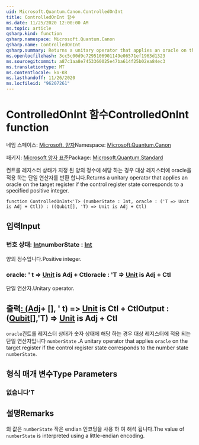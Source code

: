 ```yaml
---
uid: Microsoft.Quantum.Canon.ControlledOnInt
title: ControlledOnInt 함수
ms.date: 11/25/2020 12:00:00 AM
ms.topic: article
qsharp.kind: function
qsharp.namespace: Microsoft.Quantum.Canon
qsharp.name: ControlledOnInt
qsharp.summary: Returns a unitary operator that applies an oracle on the target register if the control register state corresponds to a specified positive integer.
ms.openlocfilehash: 3cc5c00d9c7295106901149e06571ef1963d1323
ms.sourcegitcommit: a87c1aa8e7453360025e47ba614f25b02ea84ec3
ms.translationtype: MT
ms.contentlocale: ko-KR
ms.lasthandoff: 11/26/2020
ms.locfileid: "96207261"
---
```

# <a name="controlledonint-function"></a><span data-ttu-id="cff23-102">ControlledOnInt 함수</span><span class="sxs-lookup"><span data-stu-id="cff23-102">ControlledOnInt function</span></span>

<span data-ttu-id="cff23-103">네임 스페이스: [Microsoft. 양자](xref:Microsoft.Quantum.Canon)</span><span class="sxs-lookup"><span data-stu-id="cff23-103">Namespace: [Microsoft.Quantum.Canon](xref:Microsoft.Quantum.Canon)</span></span>

<span data-ttu-id="cff23-104">패키지: [Microsoft 양자 표준](https://nuget.org/packages/Microsoft.Quantum.Standard)</span><span class="sxs-lookup"><span data-stu-id="cff23-104">Package: [Microsoft.Quantum.Standard](https://nuget.org/packages/Microsoft.Quantum.Standard)</span></span>


<span data-ttu-id="cff23-105">컨트롤 레지스터 상태가 지정 된 양의 정수에 해당 하는 경우 대상 레지스터에 oracle을 적용 하는 단일 연산자를 반환 합니다.</span><span class="sxs-lookup"><span data-stu-id="cff23-105">Returns a unitary operator that applies an oracle on the target register if the control register state corresponds to a specified positive integer.</span></span>

```qsharp
function ControlledOnInt<'T> (numberState : Int, oracle : ('T => Unit is Adj + Ctl)) : ((Qubit[], 'T) => Unit is Adj + Ctl)
```


## <a name="input"></a><span data-ttu-id="cff23-106">입력</span><span class="sxs-lookup"><span data-stu-id="cff23-106">Input</span></span>

### <a name="numberstate--int"></a><span data-ttu-id="cff23-107">번호 상태: [Int](xref:microsoft.quantum.lang-ref.int)</span><span class="sxs-lookup"><span data-stu-id="cff23-107">numberState : [Int](xref:microsoft.quantum.lang-ref.int)</span></span>

<span data-ttu-id="cff23-108">양의 정수입니다.</span><span class="sxs-lookup"><span data-stu-id="cff23-108">Positive integer.</span></span>


### <a name="oracle--t--unit--is-adj--ctl"></a><span data-ttu-id="cff23-109">oracle: ' t => [Unit](xref:microsoft.quantum.lang-ref.unit)  is Adj + Ctl</span><span class="sxs-lookup"><span data-stu-id="cff23-109">oracle : 'T => [Unit](xref:microsoft.quantum.lang-ref.unit)  is Adj + Ctl</span></span>

<span data-ttu-id="cff23-110">단일 연산자.</span><span class="sxs-lookup"><span data-stu-id="cff23-110">Unitary operator.</span></span>



## <a name="output--qubitt--unit--is-adj--ctl"></a><span data-ttu-id="cff23-111">출력[: (Adj](xref:microsoft.quantum.lang-ref.qubit)+ [], ' t) => [Unit](xref:microsoft.quantum.lang-ref.unit)  is Ctl + Ctl</span><span class="sxs-lookup"><span data-stu-id="cff23-111">Output : ([Qubit](xref:microsoft.quantum.lang-ref.qubit)[],'T) => [Unit](xref:microsoft.quantum.lang-ref.unit)  is Adj + Ctl</span></span>

<span data-ttu-id="cff23-112">`oracle`컨트롤 레지스터 상태가 숫자 상태에 해당 하는 경우 대상 레지스터에 적용 되는 단일 연산자입니다 `numberState` .</span><span class="sxs-lookup"><span data-stu-id="cff23-112">A unitary operator that applies `oracle` on the target register if the control register state corresponds to the number state `numberState`.</span></span>

## <a name="type-parameters"></a><span data-ttu-id="cff23-113">형식 매개 변수</span><span class="sxs-lookup"><span data-stu-id="cff23-113">Type Parameters</span></span>

### <a name="t"></a><span data-ttu-id="cff23-114">없습니다</span><span class="sxs-lookup"><span data-stu-id="cff23-114">'T</span></span>



## <a name="remarks"></a><span data-ttu-id="cff23-115">설명</span><span class="sxs-lookup"><span data-stu-id="cff23-115">Remarks</span></span>

<span data-ttu-id="cff23-116">의 값은 `numberState` 작은 endian 인코딩을 사용 하 여 해석 됩니다.</span><span class="sxs-lookup"><span data-stu-id="cff23-116">The value of `numberState` is interpreted using a little-endian encoding.</span></span>